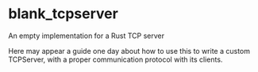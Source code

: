 # blank_tcpserver
An empty implementation for a Rust TCP server

Here may appear a guide one day about how to use this to write a custom TCPServer, with a proper communication protocol with its clients.
